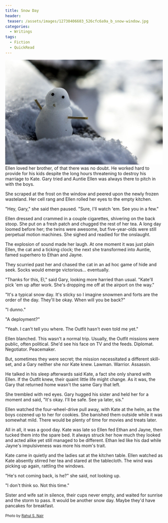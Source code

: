 ```yaml
---
title: Snow Day
header:
 teaser: /assets/images/12730406603_526cfc6a9a_b_snow-window.jpg
categories:
  - Writings
tags:
  - Fiction
  - QuickRead
---
```

<img src="/assets/images/12730406603_526cfc6a9a_b_snow-window.jpg">Ellen loved her brother, of that there was no doubt. He worked hard to provide for his kids despite the long hours threatening to destroy his marriage to Kate. Gary tried and Auntie Ellen was always there to pitch in with the boys.

She scraped at the frost on the window and peered upon the newly frozen wasteland. Her cell rang and Ellen rolled her eyes to the empty kitchen.

"Hey, Gary," she said then paused. "Sure, I'll watch 'em. See you in a few."

Ellen dressed and crammed in a couple cigarettes, shivering on the back stoop. She put on a fresh patch and chugged the rest of her tea. A long day loomed before her; the twins were awesome, but five-year-olds were still perpetual motion machines. She sighed and readied for the onslaught.

The explosion of sound made her laugh. At one moment it was just plain Ellen, the cat and a ticking clock; the next she transformed into Auntie, famed superhero to Ethan and Jayne.

They scurried past her and chased the cat in an ad hoc game of hide and seek. Socks would emerge victorious... eventually.

"Thanks for this, El," said Gary, looking more harried than usual. "Kate'll pick 'em up after work. She's dropping me off at the airport on the way."

"It's a typical snow day. It's sticky so I imagine snowmen and forts are the order of the day. They'll be okay. When will you be back?"

"I dunno."

"A deployment?"

"Yeah. I can't tell you where. The Outfit hasn't even told me yet."

Ellen blanched. This wasn't a normal trip. Usually, the Outfit missions were public, often political. She'd see his face on TV and the feeds. Diplomat. Negotiator. Peacemaker.

But, sometimes they were secret; the mission necessitated a different skill-set, and a Gary neither she nor Kate knew. Lawman. Warrior. Assassin.

He talked in his sleep afterwards said Kate, a fact she only shared with Ellen. If the Outfit knew, their quaint little life might change. As it was, the Gary that returned home wasn't the same Gary that left.

She trembled with red eyes. Gary hugged his sister and held her for a moment and said, "It's okay. I'll be safe. See ya later, sis."

Ellen watched the four-wheel-drive pull away, with Kate at the helm, as the boys cozened up to her for cookies. She banished them outside while it was somewhat mild. There would be plenty of time for movies and treats later.

All in all, it was a good day. Kate was late so Ellen fed Ethan and Jayne, then tucked them into the spare bed. It always struck her how much they looked and acted alike yet still managed to be different. Ethan led like his dad while Jayne's impulsiveness was more his mom's trait.

Kate came in quietly and the ladies sat at the kitchen table. Ellen watched as Kate absently stirred her tea and stared at the tablecloth. The wind was picking up again, rattling the windows.

"He's not coming back, is he?" she said, not looking up.

"I don't think so. Not this time."

Sister and wife sat in silence, their cups never empty, and waited for sunrise and the storm to pass. It would be another snow day. Maybe they'd have pancakes for breakfast.

<small>Photo by <a href="http://www.flickr.com/photos/11472363@N08/12730406603">Rahul S. Nair</a></small>
